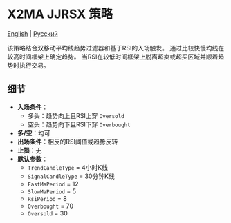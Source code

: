 # X2MA JJRSX 策略
[English](README.md) | [Русский](README_ru.md)

该策略结合双移动平均线趋势过滤器和基于RSI的入场触发。
通过比较快慢均线在较高时间框架上确定趋势。
当RSI在较低时间框架上脱离超卖或超买区域并顺着趋势时执行交易。

## 细节

- **入场条件**：
  - 多头：趋势向上且RSI上穿 `Oversold`
  - 空头：趋势向下且RSI下穿 `Overbought`
- **多/空**：均可
- **出场条件**：相反的RSI阈值或趋势反转
- **止损**：无
- **默认参数**：
  - `TrendCandleType` = 4小时K线
  - `SignalCandleType` = 30分钟K线
  - `FastMaPeriod` = 12
  - `SlowMaPeriod` = 5
  - `RsiPeriod` = 8
  - `Overbought` = 70
  - `Oversold` = 30

